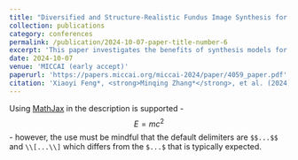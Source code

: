 ```yaml
---
title: "Diversified and Structure-Realistic Fundus Image Synthesis for Diabetic Retinopathy Lesion Segmentation"
collection: publications
category: conferences
permalink: /publication/2024-10-07-paper-title-number-6
excerpt: 'This paper investigates the benefits of synthesis models for DR lesion segmentation from fundus images.'
date: 2024-10-07
venue: 'MICCAI (early accept)'
paperurl: 'https://papers.miccai.org/miccai-2024/paper/4059_paper.pdf'
citation: 'Xiaoyi Feng*, <strong>Minqing Zhang*</strong>, et al. (2024). &quot;Diversified and Structure-Realistic Fundus Image Synthesis for Diabetic Retinopathy Lesion Segmentation.&quot; <i>MICCAI 2024</i>. 1(3).'
---
```


Using [MathJax](https://www.mathjax.org/) in the description is supported - $$E=mc^2$$ - however, the use must be mindful that the default delimiters are `$$...$$` and `\\[...\\]` which differs from the `$...$` that is typically expected.
